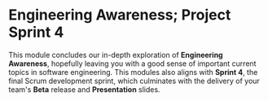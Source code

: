# Engineering Awareness; Project Sprint 4  

This module concludes our in-depth exploration of **Engineering Awareness**,
hopefully leaving you with a good sense of important current topics in software
engineering. This modules also aligns with **Sprint 4**, the final Scrum
development sprint, which culminates with the delivery of your team's **Beta**
release and **Presentation** slides.

